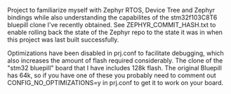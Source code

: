 Project to familiarize myself with Zephyr RTOS, Device Tree and Zephyr bindings while also understanding the capabilites of the stm32f103C8T6 bluepill clone I've recently obtained. See ZEPHYR_COMMIT_HASH.txt to enable rolling back the state of the Zephyr repo to the state it was in when this project was last built successfully.

Optimizations have been disabled in prj.conf to facilitate debugging, which also increases the amount of flash required considerably. The clone of the "stm32 bluepill" board that I have includes 128k flash. The original Bluepill has 64k, so if you have one of these you probably need to comment out CONFIG_NO_OPTIMIZATIONS=y in prj.conf to get it to work on your board.
